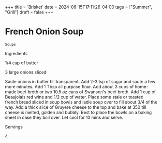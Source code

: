 +++
title = 'Brisket'
date = 2024-06-15T17:11:26-04:00
tags = ["Summer", "Grill"]
draft = false
+++
# French Onion Soup

`Soups`

 

  Ingredients  

  1/4 cup of butter

3 large onions sliced

Saute onions in butter till transparent. Add 2-3 tsp of sugar and saute a few more minutes. Add 1 Tbsp all purpose flour. Add about 3 cups of home-made beef broth or two 10.5 oz cans of Swanson's beef broth. Add 1 cup of Beaujolais red wine and 1/2 cup of water. Place some stale or toasted french bread sliced in soup bowls and ladle soup over to fill about 3/4 of the way. Add a thick slice of Gruyere cheese to the top and bake at 350 till cheese is melted, golden and bubbly. Best to place the bowls on a baking sheet in case they boil over. Let cool for 10 mins and serve.  

   Servings  

  4  

 
